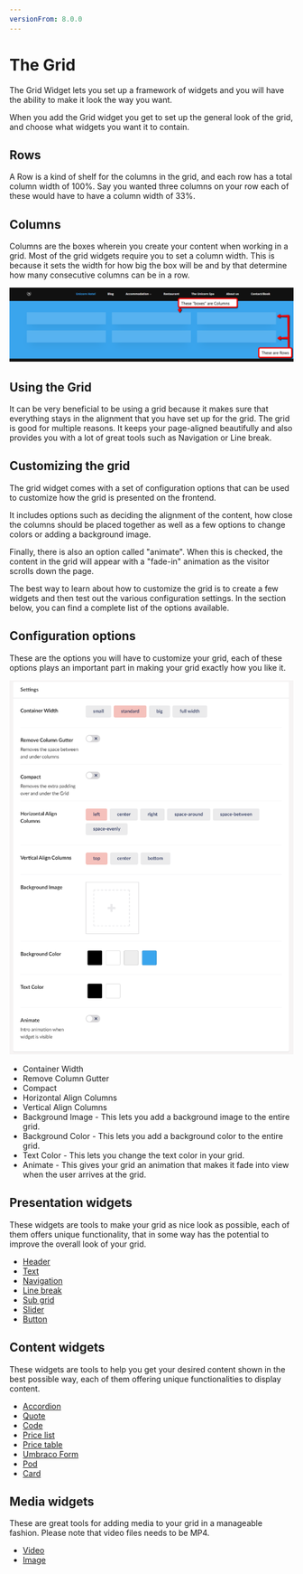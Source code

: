 ```yaml
---
versionFrom: 8.0.0
---
```


# The Grid

The Grid Widget lets you set up a framework of widgets and you will have the ability to make it look the way you want.

When you add the Grid widget you get to set up the general look of the grid, and choose what widgets you want it  to contain.

## Rows

A Row is a kind of shelf for the columns in the grid, and each row has a total column width of 100%. Say you wanted three columns on your row each of these would have to have a column width of 33%.

## Columns

Columns are the boxes wherein you create your content when working in a grid. Most of the grid widgets require you to set a column width. This is because it sets the width for how big the box will be and by that determine how many consecutive columns can be in a row.

![Rows and Columns](images/Columns-Rows-Grid.png)

## Using the Grid

It can be very beneficial to be using a grid because it makes sure that everything stays in the alignment that you have set up for the grid.
The grid is good for multiple reasons. It keeps your page-aligned beautifully and also provides you with a lot of great tools such as Navigation or Line break.

## Customizing the grid

The grid widget comes with a set of configuration options that can be used to customize how the grid is presented on the frontend.

It includes options such as deciding the alignment of the content, how close the columns should be placed together as well as a few options to change colors or adding a background image.

Finally, there is also an option called "animate". When this is checked, the content in the grid will appear with a "fade-in" animation as the visitor scrolls down the page.

The best way to learn about how to customize the grid is to create a few widgets and then test out the various configuration settings. In the section below, you can find a complete list of the options available.

## Configuration options

These are the options you will have to customize your grid, each of these options plays an important part in making your grid exactly how you like it.

![Grid Settings](images/Grid-Settings.png)

- Container Width
- Remove Column Gutter
- Compact
- Horizontal Align Columns
- Vertical Align Columns
- Background Image - This lets you add a background image to the entire grid.
- Background Color - This lets you add a background color to the entire grid.
- Text Color - This lets you change the text color in your grid.
- Animate - This gives your grid an animation that makes it fade into view when the user arrives at the grid.

## Presentation widgets

These widgets are tools to make your grid as nice look as possible, each of them offers unique functionality, that in some way has the potential to improve the overall look of your grid.

- [Header](Header/index.md)
- [Text](Text/index.md)
- [Navigation](Navigation/index.md)
- [Line break](Line-break/index.md)
- [Sub grid](Sub-grid/index.md)
- [Slider](../Slider/index.md)
- [Button](../Buttons/index.md)

## Content widgets

These widgets are tools to help you get your desired content shown in the best possible way, each of them offering unique functionalities to display content.

- [Accordion](Accordion/index.md)
- [Quote](Quote/index.md)
- [Code](Code/index.md)
- [Price list](Price-list/index.md)
- [Price table](Price-table/index.md)
- [Umbraco Form](../Umbraco-Form/index.md)
- [Pod](Pod/index.md)
- [Card](Card/index.md)

## Media widgets

These are great tools for adding media to your grid in a manageable fashion. Please note that video files needs to be MP4.

- [Video](Video/index.md)
- [Image](Image/index.md)
